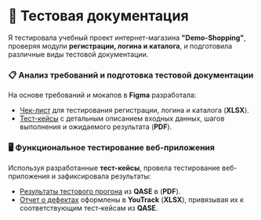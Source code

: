 # 📔 Тестовая документация  

Я тестировала учебный проект интернет-магазина **"Demo-Shopping"**, проверяя модули **регистрации, логина и каталога**, и подготовила различные виды тестовой документации.

### 📋 **Анализ требований и подготовка тестовой документации**  
На основе требований и мокапов в **Figma** разработала:  
- <a href="https://docs.google.com/spreadsheets/d/1HWCAn-0wft0OWELoLrCiul5QtzrRv8eBwV19X7dYfbk/edit?gid=0#gid=0 ">Чек-лист</a> для тестирования регистрации, логина и каталога (**XLSX**).
- <a href="https://github.com/TaranenkoNatalia/docs/blob/main/%D0%A2%D0%B5%D1%81%D1%82-%D0%BA%D0%B5%D0%B9%D1%81%D1%8B%20%D0%B4%D0%BB%D1%8F%20%D1%82%D0%B5%D1%81%D1%82%D0%B8%D1%80%D0%BE%D0%B2%D0%B0%D0%BD%D0%B8%D1%8F%20%D1%80%D0%B5%D0%B3%D0%B8%D1%81%D1%82%D1%80%D0%B0%D1%86%D0%B8%D0%B8%2C%20%D0%BB%D0%BE%D0%B3%D0%B8%D0%BD%D0%B0%20%D0%B8%20%D0%BA%D0%B0%D1%82%D0%B0%D0%BB%D0%BE%D0%B3%D0%B0.pdf">Тест-кейсы</a> с детальным описанием входных данных, шагов выполнения и ожидаемого результата (**PDF**).  

### 🖥 **Функциональное тестирование веб-приложения**  
Используя разработанные **тест-кейсы**, провела тестирование веб-приложения и зафиксировала результаты:  
- <a href="https://github.com/TaranenkoNatalia/docs/blob/main/%D0%A0%D0%B5%D0%B7%D1%83%D0%BB%D1%8C%D1%82%D0%B0%D1%82%D1%8B%20%D1%82%D0%B5%D1%81%D1%82%D0%BE%D0%B2%D0%BE%D0%B3%D0%BE%20%D0%BF%D1%80%D0%BE%D0%B3%D0%BE%D0%BD%D0%B0%20%D1%82%D0%B5%D1%81%D1%82-%D0%BA%D0%B5%D0%B9%D1%81%D0%BE%D0%B2.pdf">Результаты тестового прогона</a> из **QASE** в (**PDF**). 
- <a href="https://github.com/TaranenkoNatalia/docs/blob/main/%D0%9E%D1%82%D1%87%D0%B5%D1%82%20%D0%BE%20%D0%B4%D0%B5%D1%84%D0%B5%D0%BA%D1%82%D0%B0%D1%85%20%D1%80%D0%B5%D0%B3%D0%B8%D1%81%D1%82%D1%80%D0%B0%D1%86%D0%B8%D0%B8%2C%20%D0%BB%D0%BE%D0%B3%D0%B8%D0%BD%D0%B0%20%D0%B8%20%D0%BA%D0%B0%D1%82%D0%B0%D0%BB%D0%BE%D0%B3%D0%B0.xlsx">Отчет о дефектах</a> оформлены в **YouTrack** (**XLSX**),  привязывая их к соответствующим тест-кейсам из **QASE**.  



